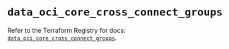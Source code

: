 # `data_oci_core_cross_connect_groups`

Refer to the Terraform Registry for docs: [`data_oci_core_cross_connect_groups`](https://registry.terraform.io/providers/oracle/oci/6.18.0/docs/data-sources/core_cross_connect_groups).

